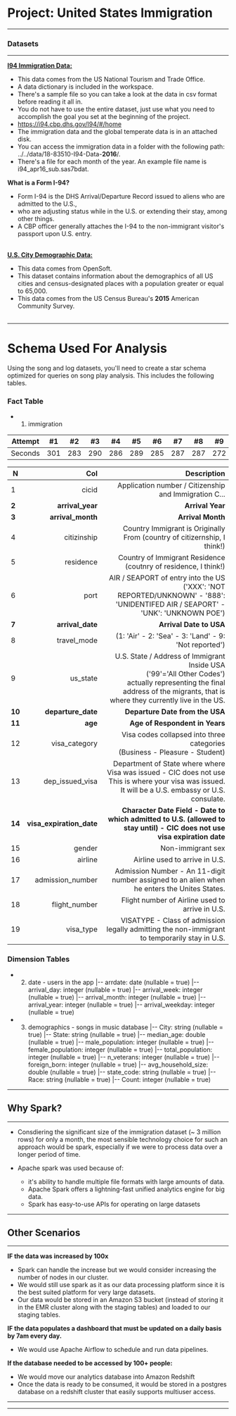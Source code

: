 # Project: United States Immigration 
***
### Datasets
***
<a href='https://travel.trade.gov/research/reports/i94/historical/2016.html'><b>I94 Immigration Data:</b></a>
- This data comes from the US National Tourism and Trade Office. 
- A data dictionary is included in the workspace. 
- There's a sample file so you can take a look at the data in csv format before reading it all in. 
- You do not have to use the entire dataset, just use what you need to accomplish the goal you set at the beginning of the project.
- https://i94.cbp.dhs.gov/I94/#/home
- The immigration data and the global temperate data is in an attached disk.
- You can access the immigration data in a folder with the following path: ../../data/18-83510-I94-Data-**2016**/. 
- There's a file for each month of the year. An example file name is i94_apr16_sub.sas7bdat.

**What is a Form I-94?**
- Form I-94 is the DHS Arrival/Departure Record issued to aliens who are admitted to the U.S.,
- who are adjusting status while in the U.S. or extending their stay, among other things. 
- A CBP officer generally attaches the I-94 to the non-immigrant visitor's passport upon U.S. entry.
<br><br>

<a href='https://public.opendatasoft.com/explore/dataset/us-cities-demographics/export/'><b>U.S. City Demographic Data:</b></a>
- This data comes from OpenSoft. 
- This dataset contains information about the demographics of all US cities and census-designated places with a population greater or equal to 65,000. 
- This data comes from the US Census Bureau's **2015** American Community Survey.
<br><br>

***

# Schema Used For Analysis

Using the song and log datasets, you'll need to create a star schema optimized for queries on song play analysis. This includes the following tables.

### Fact Table

- 1. immigration 

Attempt | #1 | #2 | #3 | #4 | #5 | #6 | #7 | #8 | #9 | #10 | #11
--- | --- | --- | --- |--- |--- |--- |--- |--- |--- |--- |---
Seconds | 301 | 283 | 290 | 286 | 289 | 285 | 287 | 287 | 272 | 276 | 269

| N | Col | Description|
| --- | ---: | ---:| 
|1|cicid|Application number / Citizenship and Immigration C...|
|**2**|**arrival_year**|**Arrival Year**|
|**3**|**arrival_month**|**Arrival Month**|
|4|citizinship|Country Immigrant is Originally From (country of citizernship, I think!)|
|5|residence|Country of Immigrant Residence (coutnry of residence, I think!)|
|6|port|AIR / SEAPORT of entry into the US<br> ('XXX': 'NOT REPORTED/UNKNOWN' - '888': 'UNIDENTIFED AIR / SEAPORT' -'UNK': 'UNKNOWN POE')|
|**7**|**arrival_date**|**Arrival Date to USA**|
|8|travel_mode| (1: 'Air' - 2: 'Sea' - 3: 'Land' -  9: 'Not reported') |
|9|us_state|U.S. State / Address of Immigrant Inside USA <br> ('99'='All Other Codes') <br> actually representing the final address of the migrants, that is where they currently live in the US.|
|**10**|**departure_date**|**Departure Date from the USA**|
|**11**|**age**|**Age of Respondent in Years**|
|12|visa_category|Visa codes collapsed into three categories <br> (Business - Pleasure - Student)|
|13|dep_issued_visa|Department of State where where Visa was issued - CIC does not use <br> This is where your visa was issued. It will be a U.S. embassy or U.S. consulate.|
|**14**|**visa_expiration_date**|**Character Date Field - Date to which admitted to U.S. (allowed to stay until) - CIC does not use <br>  visa expiration date  <br>**|
|15|gender|Non-immigrant sex|
|16|airline|Airline used to arrive in U.S.|
|17|admission_number|Admission Number - An 11-digit number assigned to an alien when he enters the Unites States.|
|18|flight_number|Flight number of Airline used to arrive in U.S.|
|19|visa_type|VISATYPE - Class of admission legally admitting the non-immigrant to temporarily stay in U.S.|


  
### Dimension Tables

- 2. date - users in the app
     |-- arrdate: date (nullable = true)
     |-- arrival_day: integer (nullable = true)
     |-- arrival_week: integer (nullable = true)
     |-- arrival_month: integer (nullable = true)
     |-- arrival_year: integer (nullable = true)
     |-- arrival_weekday: integer (nullable = true)
- 3. demographics - songs in music database
     |-- City: string (nullable = true)
     |-- State: string (nullable = true)
     |-- median_age: double (nullable = true)
     |-- male_population: integer (nullable = true)
     |-- female_population: integer (nullable = true)
     |-- total_population: integer (nullable = true)
     |-- n_veterans: integer (nullable = true)
     |-- foreign_born: integer (nullable = true)
     |-- avg_household_size: double (nullable = true)
     |-- state_code: string (nullable = true)
     |-- Race: string (nullable = true)
     |-- Count: integer (nullable = true)


***
## Why Spark?
***
- Consdiering the significant size of the immigration dataset (~ 3 million rows) for only a month, the most sensible technology choice for such an approach would be spark, especially if we were to process data over a longer period of time.

- Apache spark was used because of:
    - it's ability to handle multiple file formats with large amounts of data.
    - Apache Spark offers a lightning-fast unified analytics engine for big data.
    - Spark has easy-to-use APIs for operating on large datasets

***
## Other Scenarios
***
**IF the data was increased by 100x**
- Spark can handle the increase but we would consider increasing the number of nodes in our cluster.
- We would still use spark as it as our data processing platform since it is the best suited platform for very large datasets.
- Our data would be stored in an Amazon S3 bucket (instead of storing it in the EMR cluster along with the staging tables) and loaded to our staging tables. 


**IF the data populates a dashboard that must be updated on a daily basis by 7am every day.**
- We would use Apache Airflow to schedule and run data pipelines.


**If the database needed to be accessed by 100+ people:**
- We would move our analytics database into Amazon Redshift
- Once the data is ready to be consumed, it would be stored in a postgres database on a redshift cluster that easily supports multiuser access.

***
***

